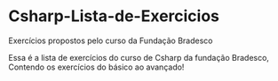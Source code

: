 # Csharp-Lista-de-Exercicios
Exercícios propostos pelo curso da Fundação Bradesco

Essa é a lista de exercícios do curso de Csharp da fundação Bradesco,
Contendo os exercícios do básico ao avançado! 

